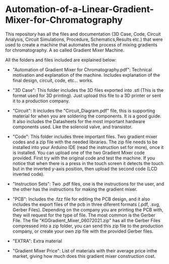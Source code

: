# Automation-of-a-Linear-Gradient-Mixer-for-Chromatography

This repository has all the files and documentation (3D Case, Code, Circuit Analysis, Circuit Simulations, Procedure, Schematics,Results etc.) that were used to create a machine that automates the process of mixing gradients for chromatography. A so called Gradient Mixer Machine.

All the folders and files included are explained below:

- "Automation of Gradient Mixer for Chromatography.pdf": Technical motivation and explanation of the machine. Includes explanation of the final design, circuit, code, etc... works.

- "3D Case": This folder includes the 3D files exported into .stl (This is the format used for 3D printing). Just upload this file to a 3D printer or sent it to a production company.

- "Circuit": It includes the "Circuit_Diagram.pdf" file, this is supporting material for when you are soldering the components. It is a good guide. It also includes the Datasheets for the most important hardware components used. Like the solenoid valve, and transistor.

- "Code": This folder includes three important files. Two gradient mixer codes and a zip file with the needed libraries. The zip file needs to be installed into your Arduino IDE (read the instruction set for more), once it is installed. You can upload one of the two Gradient Mixer code provided. First try with the original code and test the machine. If you notice that when there is a press in the touch screen it detects the touch but in the inverted y-axis position, then upload the second code (LCD inverted code).

- "Instruction Sets": Two .pdf files, one is the instructions for the user, and the other has the instructions for making the gradient mixer.

- "PCB": Includes the .fzz file for editing the PCB design, and it also includes the export files of the pcb in three diferent formats (.pdf, .svg, Gerber Files). Depending on the company you are printing the PCB with, they will request for the type of file. The most common is the Gerber File. The file "KGGradient_Mixer_06072021.zip" has all the Gerber Files compressed into a zip folder, you can send this zip file to the production company, or create your own zip file with the provided Gerber files.
 
- "EXTRA": Extra material

- "Gradient Mixer Price": List of materials with their average price inthe market, giving how much does this gradient mixer construction cost.
